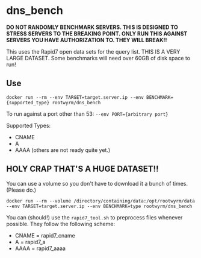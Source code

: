 # dns_bench

**DO NOT RANDOMLY BENCHMARK SERVERS. THIS IS DESIGNED TO STRESS SERVERS TO THE BREAKING POINT. ONLY RUN THIS AGAINST SERVERS YOU HAVE AUTHORIZATION TO. THEY WILL BREAK!!**

This uses the Rapid7 open data sets for the query list. THIS IS A VERY LARGE DATASET. Some benchmarks will need over 60GB of disk space to run!

## Use
`docker run --rm --env TARGET=target.server.ip --env BENCHMARK={supported_type} rootwyrm/dns_bench`

To run against a port other than 53:
`--env PORT={arbitrary port}`

Supported Types:
* CNAME
* A
* AAAA
(others are not ready quite yet.)

## HOLY CRAP THAT'S A HUGE DATASET!!
You can use a volume so you don't have to download it a bunch of times. (Please do.)

`docker run --rm --volume /directory/containing/data:/opt/rootwyrm/data --env TARGET=target.server.ip --env BENCHMARK=type rootwyrm/dns_bench`

You can (should!) use the `rapid7_tool.sh` to preprocess files whenever possible. They follow the following scheme:

* CNAME = rapid7_cname
* A = rapid7_a
* AAAA = rapid7_aaaa
